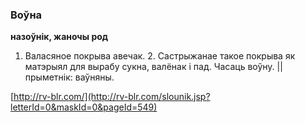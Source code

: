 ### Воўна
**назоўнік, жаночы род**

1. Валасяное покрыва авечак. 2. Састрыжанае такое покрыва як матэрыял для вырабу сукна, валёнак і пад. Часаць воўну. || прыметнік: ваўняны.

<a rel="author">[http://rv-blr.com/](http://rv-blr.com/slounik.jsp?letterId=0&maskId=0&pageId=549)</a>
